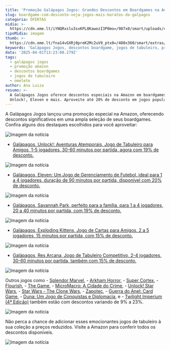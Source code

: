 ```yaml
---
title: 'Promoção Galápagos Jogos: Grandes Descontos em Boardgames na Amazon'
slug: boardgame-com-desconto-veja-jogos-mais-baratos-da-galpagos
categoria: OFERTAS
midia: >-
  https://cdn.ome.lt/iYNQRxslu3sxKPL8KawozI3P0mo=/987x0/smart/uploads/conteudo/fotos/02_MVUxOxT.jpg
tipoMidia: imagem
thumb: >-
  https://cdn.ome.lt/fna14vGXRj0preK2Mc2uV9_ptx0=/480x360/smart/extras/conteudos/Captura_de_tela_2025-03-31_175259.png
keywords: 'Galápagos Jogos, descontos boardgame, jogos de tabuleiro, promoção Amazon'
data: '2025-04-01T13:23:00.279Z'
tags:
  - galápagos jogos
  - promoção amazon
  - descontos boardgames
  - jogos de tabuleiro
  - omelete
author: Ana Luiza
resumo: >-
  A Galápagos Jogos oferece descontos especiais na Amazon em boardgames como
  Unlock!, Eleven e mais. Aproveite até 20% de desconto em jogos populares!
---
```


A Galápagos Jogos lançou uma promoção especial na Amazon, oferecendo descontos significativos em uma ampla seleção de seus boardgames. Confira alguns dos destaques escolhidos para você aproveitar: 

![Imagem da notícia](https://cdn.ome.lt/9ilBaEYU-5n0jb2_NN3cg2EdkCg=/fit-in/837x500/smart/uploads/conteudo/fotos/Captura_de_tela_2025-03-31_175735.png)

- [Galápagos, Unlock!: Aventuras Atemporais, Jogo de Tabuleiro para Amigos, 1-5 jogadores, 30-60 minutos por partida, agora com 19% de desconto. ](https://amzn.to/4i109hM)

![Imagem da notícia](https://cdn.ome.lt/JndRxMV8Cv3I-noyLPBJTVEL8bM=/fit-in/837x500/smart/uploads/conteudo/fotos/Captura_de_tela_2025-03-31_175819.png)

- [Galápagos, Eleven: Um Jogo de Gerenciamento de Futebol, ideal para 1 a 4 jogadores, duração de 90 minutos por partida, disponível com 20% de desconto. ](https://amzn.to/4chTHld)

![Imagem da notícia](https://cdn.ome.lt/KdMsbe8cPrY7xb7DQk4ulUBgMsc=/fit-in/837x500/smart/uploads/conteudo/fotos/Captura_de_tela_2025-03-31_175904.png)

- [Galápagos, Savannah Park, perfeito para a família, para 1 a 4 jogadores, 20 a 40 minutos por partida, com 19% de desconto. ](https://amzn.to/43vch72)

![Imagem da notícia](https://cdn.ome.lt/22K9UJDI9uLphNZJ0tgsnoqj9Ek=/fit-in/837x500/smart/uploads/conteudo/fotos/Captura_de_tela_2025-03-31_175933.png)

- [Galápagos, Exploding Kittens, Jogo de Cartas para Amigos, 2 a 5 jogadores, 15 minutos por partida, com 15% de desconto. ](https://amzn.to/42dJEZN)

![Imagem da notícia](https://cdn.ome.lt/q7npPkBAKbzr_3WKkk4jnSuRbew=/fit-in/837x500/smart/uploads/conteudo/fotos/Captura_de_tela_2025-03-31_180006.png)

- [Galápagos, Res Arcana, Jogo de Tabuleiro Competitivo, 2-4 jogadores, 30-60 minutos por partida, também com 15% de desconto. ](https://amzn.to/42eEz3x)

![Imagem da notícia](https://cdn.ome.lt/OqkvQnS2isvrnZHy3vrgkoprIBo=/fit-in/837x500/smart/uploads/conteudo/fotos/Captura_de_tela_2025-03-31_180312.png)

Outros jogos como - [Splendor Marvel](https://amzn.to/4iPCkKS), - [Arkham Horror](https://amzn.to/4iTo2sR), - [Super Cortex](https://amzn.to/4jhJmbo), - [Flourish](https://amzn.to/4i6Z4Fi), - [The Game](https://amzn.to/3FMo5Ip), - [MicroMacro: A Cidade do Crime](https://amzn.to/43FCIXT), - [Unlock! Star Wars](https://amzn.to/443lV0P), - [Star Wars - The Clone Wars](https://amzn.to/3RyMKCw), - [Zapotec](https://amzn.to/3DXGAcf), - [Guerra do Anel: Card Game](https://amzn.to/42iCcg3), - [Duna: Um Jogo de Conquistas e Diplomacia](https://amzn.to/42h8oAs), e - [Twilight Imperium (4ª Edição)](https://amzn.to/3RvLH6q) também estão com descontos variando de 9% a 23%. 

![Imagem da notícia](https://cdn.ome.lt/9DrX6rIoKNq4SLcToi6DR7i2XIM=/fit-in/837x500/smart/uploads/conteudo/fotos/Captura_de_tela_2025-03-31_180041.png)

Não perca a chance de adicionar esses emocionantes jogos de tabuleiro à sua coleção a preços reduzidos. Visite a Amazon para conferir todos os descontos disponíveis.

![Imagem da notícia](https://cdn.ome.lt/tkbjo31RTbJhx2gifWppsEpl6ek=/fit-in/837x500/smart/uploads/conteudo/fotos/Captura_de_tela_2025-03-31_180850.png)
